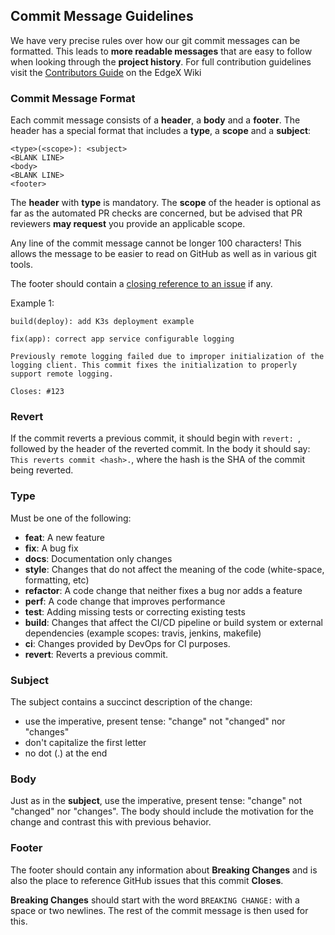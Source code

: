 ## <a name="commit"></a> Commit Message Guidelines

We have very precise rules over how our git commit messages can be formatted.  This leads to **more readable messages** that are easy to follow when looking through the **project history**. For full contribution guidelines visit
the [Contributors Guide](https://wiki.agile-edgex.org/display/FA/Committing+Code+Guidelines#CommittingCodeGuidelines-Commits) on the EdgeX Wiki

### Commit Message Format
Each commit message consists of a **header**, a **body** and a **footer**.  The header has a special format that includes a **type**, a **scope** and a **subject**:

```
<type>(<scope>): <subject>
<BLANK LINE>
<body>
<BLANK LINE>
<footer>
```

The **header** with **type** is mandatory.  The **scope** of the header is optional as far as the automated PR checks are concerned, but be advised that PR reviewers **may request** you provide an applicable scope.

Any line of the commit message cannot be longer 100 characters! This allows the message to be easier to read on GitHub as well as in various git tools.

The footer should contain a [closing reference to an issue](https://help.github.com/articles/closing-issues-via-commit-messages/) if any.

Example 1:
```
build(deploy): add K3s deployment example
```
```
fix(app): correct app service configurable logging

Previously remote logging failed due to improper initialization of the logging client. This commit fixes the initialization to properly support remote logging.

Closes: #123
```

### Revert
If the commit reverts a previous commit, it should begin with `revert: `, followed by the header of the reverted commit. In the body it should say: `This reverts commit <hash>.`, where the hash is the SHA of the commit being reverted.

### Type
Must be one of the following:

* **feat**: A new feature
* **fix**: A bug fix
* **docs**: Documentation only changes
* **style**: Changes that do not affect the meaning of the code (white-space, formatting, etc)
* **refactor**: A code change that neither fixes a bug nor adds a feature
* **perf**: A code change that improves performance
* **test**: Adding missing tests or correcting existing tests
* **build**: Changes that affect the CI/CD pipeline or build system or external dependencies (example scopes: travis, jenkins, makefile)
* **ci**: Changes provided by DevOps for CI purposes.
* **revert**: Reverts a previous commit.

### Subject
The subject contains a succinct description of the change:

* use the imperative, present tense: "change" not "changed" nor "changes"
* don't capitalize the first letter
* no dot (.) at the end

### Body
Just as in the **subject**, use the imperative, present tense: "change" not "changed" nor "changes".
The body should include the motivation for the change and contrast this with previous behavior.

### Footer
The footer should contain any information about **Breaking Changes** and is also the place to
reference GitHub issues that this commit **Closes**.

**Breaking Changes** should start with the word `BREAKING CHANGE:` with a space or two newlines. The rest of the commit message is then used for this.

